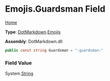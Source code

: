 # Emojis\.Guardsman Field

[Home](../../../README.md)

**Type**: [DotMarkdown](../../README.md)\.[Emojis](../README.md)

**Assembly**: DotMarkdown\.dll

```csharp
public const string Guardsman = ":guardsman:"
```

### Field Value

System\.[String](https://docs.microsoft.com/en-us/dotnet/api/system.string)
